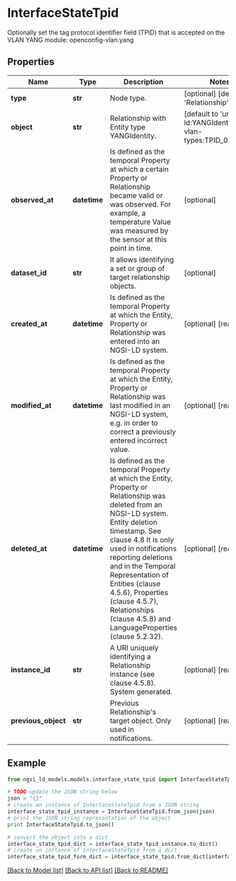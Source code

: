 # InterfaceStateTpid

Optionally set the tag protocol identifier field (TPID) that is accepted on the VLAN  YANG module: openconfig-vlan.yang 

## Properties

Name | Type | Description | Notes
------------ | ------------- | ------------- | -------------
**type** | **str** | Node type.  | [optional] [default to 'Relationship']
**object** | **str** | Relationship with Entity type YANGIdentity. | [default to 'urn:ngsi-ld:YANGIdentity:oc-vlan-types:TPID_0X8100']
**observed_at** | **datetime** | Is defined as the temporal Property at which a certain Property or Relationship became valid or was observed. For example, a temperature Value was measured by the sensor at this point in time.  | [optional] 
**dataset_id** | **str** | It allows identifying a set or group of target relationship objects.  | [optional] 
**created_at** | **datetime** | Is defined as the temporal Property at which the Entity, Property or Relationship was entered into an NGSI-LD system.  | [optional] [readonly] 
**modified_at** | **datetime** | Is defined as the temporal Property at which the Entity, Property or Relationship was last modified in an NGSI-LD system, e.g. in order to correct a previously entered incorrect value.  | [optional] [readonly] 
**deleted_at** | **datetime** | Is defined as the temporal Property at which the Entity, Property or Relationship was deleted from an NGSI-LD system.  Entity deletion timestamp. See clause 4.8 It is only used in notifications reporting deletions and in the Temporal Representation of Entities (clause 4.5.6), Properties (clause 4.5.7), Relationships (clause 4.5.8) and LanguageProperties (clause 5.2.32).  | [optional] [readonly] 
**instance_id** | **str** | A URI uniquely identifying a Relationship instance (see clause 4.5.8). System generated.  | [optional] [readonly] 
**previous_object** | **str** | Previous Relationship&#39;s target object. Only used in notifications.  | [optional] [readonly] 

## Example

```python
from ngsi_ld_models.models.interface_state_tpid import InterfaceStateTpid

# TODO update the JSON string below
json = "{}"
# create an instance of InterfaceStateTpid from a JSON string
interface_state_tpid_instance = InterfaceStateTpid.from_json(json)
# print the JSON string representation of the object
print InterfaceStateTpid.to_json()

# convert the object into a dict
interface_state_tpid_dict = interface_state_tpid_instance.to_dict()
# create an instance of InterfaceStateTpid from a dict
interface_state_tpid_form_dict = interface_state_tpid.from_dict(interface_state_tpid_dict)
```
[[Back to Model list]](../README.md#documentation-for-models) [[Back to API list]](../README.md#documentation-for-api-endpoints) [[Back to README]](../README.md)


